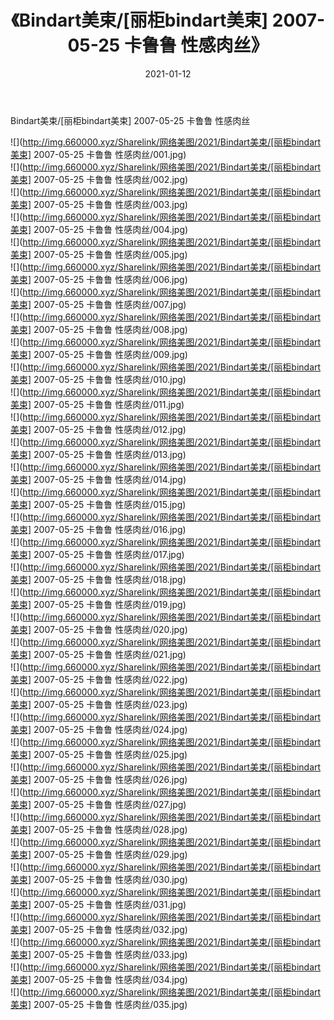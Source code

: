 ﻿---
layout: post
title:  《Bindart美束/[丽柜bindart美束] 2007-05-25 卡鲁鲁 性感肉丝》
date:   2021-01-12
img: http://img.660000.xyz/Sharelink/网络美图/2021/Bindart美束/[丽柜bindart美束] 2007-05-25 卡鲁鲁 性感肉丝/000.jpg
categories: [美女, 清纯, 唯美]
---

Bindart美束/[丽柜bindart美束] 2007-05-25 卡鲁鲁 性感肉丝

 ![](http://img.660000.xyz/Sharelink/网络美图/2021/Bindart美束/[丽柜bindart美束] 2007-05-25 卡鲁鲁 性感肉丝/001.jpg) <br>![](http://img.660000.xyz/Sharelink/网络美图/2021/Bindart美束/[丽柜bindart美束] 2007-05-25 卡鲁鲁 性感肉丝/002.jpg) <br>![](http://img.660000.xyz/Sharelink/网络美图/2021/Bindart美束/[丽柜bindart美束] 2007-05-25 卡鲁鲁 性感肉丝/003.jpg) <br>![](http://img.660000.xyz/Sharelink/网络美图/2021/Bindart美束/[丽柜bindart美束] 2007-05-25 卡鲁鲁 性感肉丝/004.jpg) <br>![](http://img.660000.xyz/Sharelink/网络美图/2021/Bindart美束/[丽柜bindart美束] 2007-05-25 卡鲁鲁 性感肉丝/005.jpg) <br>![](http://img.660000.xyz/Sharelink/网络美图/2021/Bindart美束/[丽柜bindart美束] 2007-05-25 卡鲁鲁 性感肉丝/006.jpg) <br>![](http://img.660000.xyz/Sharelink/网络美图/2021/Bindart美束/[丽柜bindart美束] 2007-05-25 卡鲁鲁 性感肉丝/007.jpg) <br>![](http://img.660000.xyz/Sharelink/网络美图/2021/Bindart美束/[丽柜bindart美束] 2007-05-25 卡鲁鲁 性感肉丝/008.jpg) <br>![](http://img.660000.xyz/Sharelink/网络美图/2021/Bindart美束/[丽柜bindart美束] 2007-05-25 卡鲁鲁 性感肉丝/009.jpg) <br>![](http://img.660000.xyz/Sharelink/网络美图/2021/Bindart美束/[丽柜bindart美束] 2007-05-25 卡鲁鲁 性感肉丝/010.jpg) <br>![](http://img.660000.xyz/Sharelink/网络美图/2021/Bindart美束/[丽柜bindart美束] 2007-05-25 卡鲁鲁 性感肉丝/011.jpg) <br>![](http://img.660000.xyz/Sharelink/网络美图/2021/Bindart美束/[丽柜bindart美束] 2007-05-25 卡鲁鲁 性感肉丝/012.jpg) <br>![](http://img.660000.xyz/Sharelink/网络美图/2021/Bindart美束/[丽柜bindart美束] 2007-05-25 卡鲁鲁 性感肉丝/013.jpg) <br>![](http://img.660000.xyz/Sharelink/网络美图/2021/Bindart美束/[丽柜bindart美束] 2007-05-25 卡鲁鲁 性感肉丝/014.jpg) <br>![](http://img.660000.xyz/Sharelink/网络美图/2021/Bindart美束/[丽柜bindart美束] 2007-05-25 卡鲁鲁 性感肉丝/015.jpg) <br>![](http://img.660000.xyz/Sharelink/网络美图/2021/Bindart美束/[丽柜bindart美束] 2007-05-25 卡鲁鲁 性感肉丝/016.jpg) <br>![](http://img.660000.xyz/Sharelink/网络美图/2021/Bindart美束/[丽柜bindart美束] 2007-05-25 卡鲁鲁 性感肉丝/017.jpg) <br>![](http://img.660000.xyz/Sharelink/网络美图/2021/Bindart美束/[丽柜bindart美束] 2007-05-25 卡鲁鲁 性感肉丝/018.jpg) <br>![](http://img.660000.xyz/Sharelink/网络美图/2021/Bindart美束/[丽柜bindart美束] 2007-05-25 卡鲁鲁 性感肉丝/019.jpg) <br>![](http://img.660000.xyz/Sharelink/网络美图/2021/Bindart美束/[丽柜bindart美束] 2007-05-25 卡鲁鲁 性感肉丝/020.jpg) <br>![](http://img.660000.xyz/Sharelink/网络美图/2021/Bindart美束/[丽柜bindart美束] 2007-05-25 卡鲁鲁 性感肉丝/021.jpg) <br>![](http://img.660000.xyz/Sharelink/网络美图/2021/Bindart美束/[丽柜bindart美束] 2007-05-25 卡鲁鲁 性感肉丝/022.jpg) <br>![](http://img.660000.xyz/Sharelink/网络美图/2021/Bindart美束/[丽柜bindart美束] 2007-05-25 卡鲁鲁 性感肉丝/023.jpg) <br>![](http://img.660000.xyz/Sharelink/网络美图/2021/Bindart美束/[丽柜bindart美束] 2007-05-25 卡鲁鲁 性感肉丝/024.jpg) <br>![](http://img.660000.xyz/Sharelink/网络美图/2021/Bindart美束/[丽柜bindart美束] 2007-05-25 卡鲁鲁 性感肉丝/025.jpg) <br>![](http://img.660000.xyz/Sharelink/网络美图/2021/Bindart美束/[丽柜bindart美束] 2007-05-25 卡鲁鲁 性感肉丝/026.jpg) <br>![](http://img.660000.xyz/Sharelink/网络美图/2021/Bindart美束/[丽柜bindart美束] 2007-05-25 卡鲁鲁 性感肉丝/027.jpg) <br>![](http://img.660000.xyz/Sharelink/网络美图/2021/Bindart美束/[丽柜bindart美束] 2007-05-25 卡鲁鲁 性感肉丝/028.jpg) <br>![](http://img.660000.xyz/Sharelink/网络美图/2021/Bindart美束/[丽柜bindart美束] 2007-05-25 卡鲁鲁 性感肉丝/029.jpg) <br>![](http://img.660000.xyz/Sharelink/网络美图/2021/Bindart美束/[丽柜bindart美束] 2007-05-25 卡鲁鲁 性感肉丝/030.jpg) <br>![](http://img.660000.xyz/Sharelink/网络美图/2021/Bindart美束/[丽柜bindart美束] 2007-05-25 卡鲁鲁 性感肉丝/031.jpg) <br>![](http://img.660000.xyz/Sharelink/网络美图/2021/Bindart美束/[丽柜bindart美束] 2007-05-25 卡鲁鲁 性感肉丝/032.jpg) <br>![](http://img.660000.xyz/Sharelink/网络美图/2021/Bindart美束/[丽柜bindart美束] 2007-05-25 卡鲁鲁 性感肉丝/033.jpg) <br>![](http://img.660000.xyz/Sharelink/网络美图/2021/Bindart美束/[丽柜bindart美束] 2007-05-25 卡鲁鲁 性感肉丝/034.jpg) <br>![](http://img.660000.xyz/Sharelink/网络美图/2021/Bindart美束/[丽柜bindart美束] 2007-05-25 卡鲁鲁 性感肉丝/035.jpg) <br>